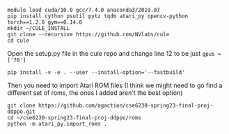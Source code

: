```
module load cuda/10.0 gcc/7.4.0 anaconda3/2019.07
pip install cython psutil pytz tqdm atari_py opencv-python torch==1.2.0 gym==0.14.0
mkdir ~/CULE_INSTALL
git clone --recursive https://github.com/NVlabs/cule
cd cule
```

Open the setup.py file in the cule repo and change line 12 to be just `gpus =  ['70']`

```
pip install -v -e . --user --install-option='--fastbuild'
```

Then you need to import Atari ROM files (I think we might need to go find a different set of roms, the ones I added aren't the best option)
```
git clone https://github.com/agaction/cse6230-spring23-final-proj-ddppo.git
cd ~/cse6230-spring23-final-proj-ddppo/roms
python -m atari_py.import_roms .
```
